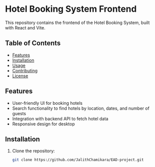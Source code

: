 # Hotel Booking System Frontend

This repository contains the frontend of the Hotel Booking System, built with React and Vite.

## Table of Contents

- [Features](#features)
- [Installation](#installation)
- [Usage](#usage)
- [Contributing](#contributing)
- [License](#license)

## Features

- User-friendly UI for booking hotels
- Search functionality to find hotels by location, dates, and number of guests
- Integration with backend API to fetch hotel data
- Responsive design for desktop

## Installation

1. Clone the repository:
   ```bash
   git clone https://github.com/JalithChamikara/EAD-project.git

